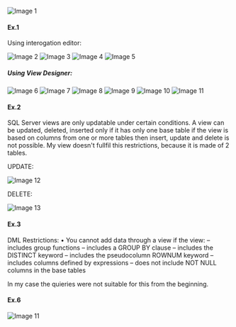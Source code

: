 ![Image 1](https://github.com/AshleyBlair/SQL/blob/master/LAB8/screenshots/tasks8.png)

#### Ex.1

Using interogation editor:

![Image 2](https://github.com/AshleyBlair/SQL/blob/master/LAB8/screenshots/1_1.png)
![Image 3](https://github.com/AshleyBlair/SQL/blob/master/LAB8/screenshots/1_2.png)
![Image 4](https://github.com/AshleyBlair/SQL/blob/master/LAB8/screenshots/1_3.png)
![Image 5](https://github.com/AshleyBlair/SQL/blob/master/LAB8/screenshots/1_4.png)

##### Using View Designer:

![Image 6](https://github.com/AshleyBlair/SQL/blob/master/LAB8/screenshots/1_5.png)
![Image 7](https://github.com/AshleyBlair/SQL/blob/master/LAB8/screenshots/1_6.png)
![Image 8](https://github.com/AshleyBlair/SQL/blob/master/LAB8/screenshots/1_7.png)
![Image 9](https://github.com/AshleyBlair/SQL/blob/master/LAB8/screenshots/1_8.png)
![Image 10](https://github.com/AshleyBlair/SQL/blob/master/LAB8/screenshots/1_9.png)
![Image 11](https://github.com/AshleyBlair/SQL/blob/master/LAB8/screenshots/1_10.png)

#### Ex.2

SQL Server views are only updatable under certain conditions. A view can be updated, deleted, inserted only if it has only one base table if the view is based on columns from one or more tables then insert, update and delete is not possible. My view doesn't fullfil this restrictions, because it is made of 2 tables.

UPDATE:

![Image 12](https://github.com/AshleyBlair/SQL/blob/master/LAB8/screenshots/2_1.png)

DELETE:

![Image 13](https://github.com/AshleyBlair/SQL/blob/master/LAB8/screenshots/2_2.png)

#### Ex.3

 DML Restrictions:
 • You cannot add data through a view if the view: 
 – includes group functions 
 – includes a GROUP BY clause 
 – includes the DISTINCT keyword 
 – includes the pseudocolumn ROWNUM keyword 
 – includes columns defined by expressions 
 – does not include NOT NULL columns in the base tables
 
 In my case the quieries were not suitable for this from the beginning.
 
 #### Ex.6
 
 ![Image 11](https://github.com/AshleyBlair/SQL/blob/master/LAB8/screenshots/7_1.png)
 
